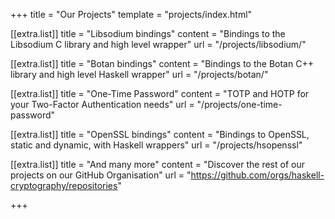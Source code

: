 +++
title = "Our Projects"
template = "projects/index.html"

[[extra.list]]
title = "Libsodium bindings"
content = "Bindings to the Libsodium C library and high level wrapper"
url = "/projects/libsodium/"

[[extra.list]]
title = "Botan bindings"
content = "Bindings to the Botan C++ library and high level Haskell wrapper"
url = "/projects/botan/"

[[extra.list]]
title = "One-Time Password"
content = "TOTP and HOTP for your Two-Factor Authentication needs"
url = "/projects/one-time-password"

[[extra.list]]
title = "OpenSSL bindings"
content = "Bindings to OpenSSL, static and dynamic, with Haskell wrappers"
url = "/projects/hsopenssl"

[[extra.list]]
title = "And many more"
content = "Discover the rest of our projects on our GitHub Organisation"
url = "https://github.com/orgs/haskell-cryptography/repositories"

+++
